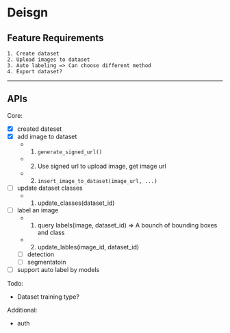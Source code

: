 # Deisgn

## Feature Requirements
    1. Create dataset
	2. Upload images to dataset
	3. Auto labeling => Can choose different method
	4. Export dataset?

---

## APIs

Core:
- [x] created dateset
- [x] add image to dataset
	- 1. `generate_signed_url()`
	- 2. Use signed url to upload image, get image url
	- 2. `insert_image_to_dataset(image_url, ...)`
- [ ] update dataset classes
	- 1. update_classes(dataset_id)
- [ ] label an image
	- 1. query labels(image, dataset_id) => A bounch of bounding boxes and class
	- 2. update_lables(image_id, dataset_id)
	- [ ] detection
	- [ ] segmentatoin
- [ ] support auto label by models

Todo:
- Dataset training type?

Additional:
- auth